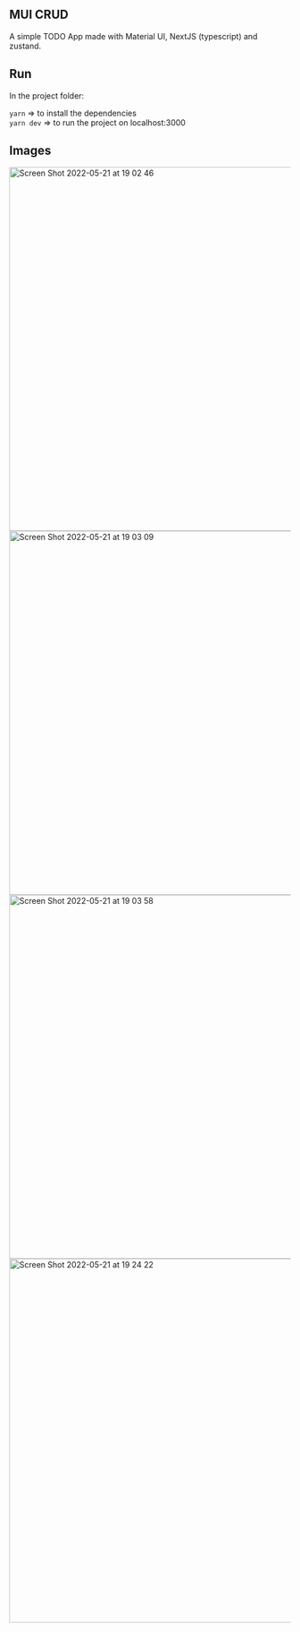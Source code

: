 ## MUI CRUD

A simple TODO App made with Material UI, NextJS (typescript) and zustand.

## Run

In the project folder:

```yarn``` => to install the dependencies
<br>
```yarn dev``` => to run the project on localhost:3000

## Images

<img width="650" alt="Screen Shot 2022-05-21 at 19 02 46" src="https://user-images.githubusercontent.com/83189576/169670822-ec86996e-b862-4ff3-8c33-8377a3c23167.png">
<img width="650" alt="Screen Shot 2022-05-21 at 19 03 09" src="https://user-images.githubusercontent.com/83189576/169670824-692bc46f-acba-4f2e-86b5-e11bfb1830da.png">
<img width="650" alt="Screen Shot 2022-05-21 at 19 03 58" src="https://user-images.githubusercontent.com/83189576/169670825-e6780708-2913-4627-a21d-880b17201ed8.png">
<img width="650" alt="Screen Shot 2022-05-21 at 19 24 22" src="https://user-images.githubusercontent.com/83189576/169670835-bd281f63-11a7-49d5-80b5-a7a98bd4aa7a.png">
